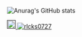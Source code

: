 ![Anurag's GitHub stats](https://github-readme-stats.vercel.app/api?username=hautoday&show_icons=true&theme=react)

<a href="">
    <img alt="HTML" src="https://img.shields.io/badge/HTML-E34F26.svg?logo=html5&logoColor=white&style=flat-square" style="height: 20px;">
</a>
<a href="버튼을 눌렀을 때 이동할 링크" target="_blank">
    <img alt="rlcks0727" src="https://img.shields.io/badge/Gmail-EA4335?logo=Gmail&logoColor=white"/>
</a>
